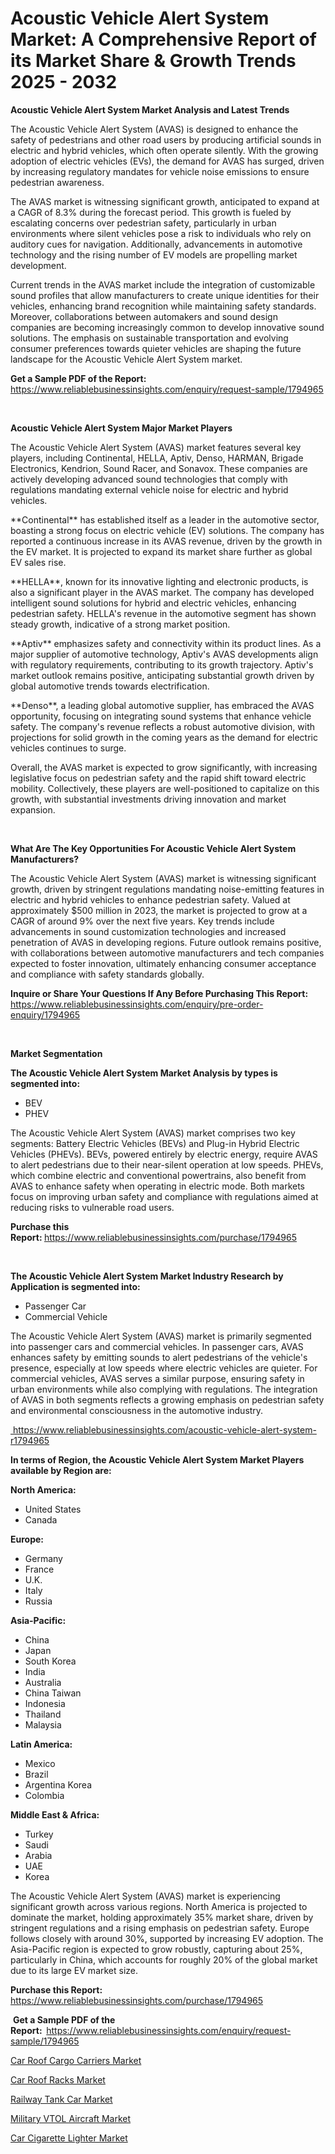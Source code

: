 <p><h1>Acoustic Vehicle Alert System Market: A Comprehensive Report of its Market Share & Growth Trends 2025 - 2032</h1></p><p><strong>Acoustic Vehicle Alert System Market Analysis and Latest Trends</strong></p>
<p><p>The Acoustic Vehicle Alert System (AVAS) is designed to enhance the safety of pedestrians and other road users by producing artificial sounds in electric and hybrid vehicles, which often operate silently. With the growing adoption of electric vehicles (EVs), the demand for AVAS has surged, driven by increasing regulatory mandates for vehicle noise emissions to ensure pedestrian awareness.</p><p>The AVAS market is witnessing significant growth, anticipated to expand at a CAGR of 8.3% during the forecast period. This growth is fueled by escalating concerns over pedestrian safety, particularly in urban environments where silent vehicles pose a risk to individuals who rely on auditory cues for navigation. Additionally, advancements in automotive technology and the rising number of EV models are propelling market development.</p><p>Current trends in the AVAS market include the integration of customizable sound profiles that allow manufacturers to create unique identities for their vehicles, enhancing brand recognition while maintaining safety standards. Moreover, collaborations between automakers and sound design companies are becoming increasingly common to develop innovative sound solutions. The emphasis on sustainable transportation and evolving consumer preferences towards quieter vehicles are shaping the future landscape for the Acoustic Vehicle Alert System market.</p></p>
<p><strong>Get a Sample PDF of the Report:&nbsp;</strong> <a href="https://www.reliablebusinessinsights.com/enquiry/request-sample/1794965?utm_campaign=113&utm_medium=2&utm_source=Github&utm_content=ia&utm_term=30032025&utm_id=acoustic-vehicle-alert-system">https://www.reliablebusinessinsights.com/enquiry/request-sample/1794965</a></p>
<p>&nbsp;</p>
<p><strong>Acoustic Vehicle Alert System Major Market Players</strong></p>
<p><p>The Acoustic Vehicle Alert System (AVAS) market features several key players, including Continental, HELLA, Aptiv, Denso, HARMAN, Brigade Electronics, Kendrion, Sound Racer, and Sonavox. These companies are actively developing advanced sound technologies that comply with regulations mandating external vehicle noise for electric and hybrid vehicles.</p><p>**Continental** has established itself as a leader in the automotive sector, boasting a strong focus on electric vehicle (EV) solutions. The company has reported a continuous increase in its AVAS revenue, driven by the growth in the EV market. It is projected to expand its market share further as global EV sales rise.</p><p>**HELLA**, known for its innovative lighting and electronic products, is also a significant player in the AVAS market. The company has developed intelligent sound solutions for hybrid and electric vehicles, enhancing pedestrian safety. HELLA's revenue in the automotive segment has shown steady growth, indicative of a strong market position.</p><p>**Aptiv** emphasizes safety and connectivity within its product lines. As a major supplier of automotive technology, Aptiv's AVAS developments align with regulatory requirements, contributing to its growth trajectory. Aptiv's market outlook remains positive, anticipating substantial growth driven by global automotive trends towards electrification.</p><p>**Denso**, a leading global automotive supplier, has embraced the AVAS opportunity, focusing on integrating sound systems that enhance vehicle safety. The company's revenue reflects a robust automotive division, with projections for solid growth in the coming years as the demand for electric vehicles continues to surge.</p><p>Overall, the AVAS market is expected to grow significantly, with increasing legislative focus on pedestrian safety and the rapid shift toward electric mobility. Collectively, these players are well-positioned to capitalize on this growth, with substantial investments driving innovation and market expansion.</p></p>
<p>&nbsp;</p>
<p><strong>What Are The Key Opportunities For Acoustic Vehicle Alert System Manufacturers?</strong></p>
<p><p>The Acoustic Vehicle Alert System (AVAS) market is witnessing significant growth, driven by stringent regulations mandating noise-emitting features in electric and hybrid vehicles to enhance pedestrian safety. Valued at approximately $500 million in 2023, the market is projected to grow at a CAGR of around 9% over the next five years. Key trends include advancements in sound customization technologies and increased penetration of AVAS in developing regions. Future outlook remains positive, with collaborations between automotive manufacturers and tech companies expected to foster innovation, ultimately enhancing consumer acceptance and compliance with safety standards globally.</p></p>
<p><strong>Inquire or Share Your Questions If Any Before Purchasing This Report:</strong> <a href="https://www.reliablebusinessinsights.com/enquiry/pre-order-enquiry/1794965?utm_campaign=113&utm_medium=2&utm_source=Github&utm_content=ia&utm_term=30032025&utm_id=acoustic-vehicle-alert-system">https://www.reliablebusinessinsights.com/enquiry/pre-order-enquiry/1794965</a></p>
<p>&nbsp;</p>
<p><strong>Market Segmentation</strong></p>
<p><strong>The Acoustic Vehicle Alert System Market Analysis by types is segmented into:</strong></p>
<p><ul><li>BEV</li><li>PHEV</li></ul></p>
<p><p>The Acoustic Vehicle Alert System (AVAS) market comprises two key segments: Battery Electric Vehicles (BEVs) and Plug-in Hybrid Electric Vehicles (PHEVs). BEVs, powered entirely by electric energy, require AVAS to alert pedestrians due to their near-silent operation at low speeds. PHEVs, which combine electric and conventional powertrains, also benefit from AVAS to enhance safety when operating in electric mode. Both markets focus on improving urban safety and compliance with regulations aimed at reducing risks to vulnerable road users.</p></p>
<p><strong>Purchase this Report:&nbsp;</strong><a href="https://www.reliablebusinessinsights.com/purchase/1794965?utm_campaign=113&utm_medium=2&utm_source=Github&utm_content=ia&utm_term=30032025&utm_id=acoustic-vehicle-alert-system">https://www.reliablebusinessinsights.com/purchase/1794965</a></p>
<p>&nbsp;</p>
<p><strong>The Acoustic Vehicle Alert System Market Industry Research by Application is segmented into:</strong></p>
<p><ul><li>Passenger Car</li><li>Commercial Vehicle</li></ul></p>
<p><p>The Acoustic Vehicle Alert System (AVAS) market is primarily segmented into passenger cars and commercial vehicles. In passenger cars, AVAS enhances safety by emitting sounds to alert pedestrians of the vehicle's presence, especially at low speeds where electric vehicles are quieter. For commercial vehicles, AVAS serves a similar purpose, ensuring safety in urban environments while also complying with regulations. The integration of AVAS in both segments reflects a growing emphasis on pedestrian safety and environmental consciousness in the automotive industry.</p></p>
<p><a href="https://www.reliablebusinessinsights.com/acoustic-vehicle-alert-system-r1794965?utm_campaign=113&utm_medium=2&utm_source=Github&utm_content=ia&utm_term=30032025&utm_id=acoustic-vehicle-alert-system">&nbsp;https://www.reliablebusinessinsights.com/acoustic-vehicle-alert-system-r1794965</a></p>
<p><strong>In terms of Region, the Acoustic Vehicle Alert System Market Players available by Region are:</strong></p>
<p>
    <p> <strong> North America: </strong>
        <ul>
            <li>United States</li>
            <li>Canada</li>
        </ul>
        </p> 
    <p> <strong> Europe: </strong>
        <ul>
            <li>Germany</li>
            <li>France</li>
            <li>U.K.</li>
            <li>Italy</li>
            <li>Russia</li>
        </ul>
        </p> 
    <p> <strong> Asia-Pacific: </strong>
        <ul>
            <li>China</li>
            <li>Japan</li>
            <li>South Korea</li>
            <li>India</li>
            <li>Australia</li>
            <li>China Taiwan</li>
            <li>Indonesia</li>
            <li>Thailand</li>
            <li>Malaysia</li>
        </ul>
        </p> 
    <p> <strong> Latin America: </strong>
        <ul>
            <li>Mexico</li>
            <li>Brazil</li>
            <li>Argentina Korea</li>
            <li>Colombia</li>
        </ul>
        </p> 
    <p> <strong> Middle East & Africa: </strong>
        <ul>
            <li>Turkey</li>
            <li>Saudi</li>
            <li>Arabia</li>
            <li>UAE</li>
            <li>Korea</li>
        </ul>
    </p>
    </p>
<p><p>The Acoustic Vehicle Alert System (AVAS) market is experiencing significant growth across various regions. North America is projected to dominate the market, holding approximately 35% market share, driven by stringent regulations and a rising emphasis on pedestrian safety. Europe follows closely with around 30%, supported by increasing EV adoption. The Asia-Pacific region is expected to grow robustly, capturing about 25%, particularly in China, which accounts for roughly 20% of the global market due to its large EV market size.</p></p>
<p><strong>Purchase this Report: </strong><a href="https://www.reliablebusinessinsights.com/purchase/1794965?utm_campaign=113&utm_medium=2&utm_source=Github&utm_content=ia&utm_term=30032025&utm_id=acoustic-vehicle-alert-system">https://www.reliablebusinessinsights.com/purchase/1794965</a></p>
<p>&nbsp;<strong>Get a Sample PDF of the Report:&nbsp;&nbsp;</strong><a href="https://www.reliablebusinessinsights.com/enquiry/request-sample/1794965?utm_campaign=113&utm_medium=2&utm_source=Github&utm_content=ia&utm_term=30032025&utm_id=acoustic-vehicle-alert-system">https://www.reliablebusinessinsights.com/enquiry/request-sample/1794965</a></p>
<p><strong></strong></p>
<p><p><a href="https://github.com/laveeasaadrh/Market-Research-Report-List-1/blob/main/car-roof-cargo-carriers-market.md?utm_campaign=113&utm_medium=2&utm_source=Github&utm_content=ia&utm_term=30032025&utm_id=acoustic-vehicle-alert-system">Car Roof Cargo Carriers Market</a></p><p><a href="https://github.com/swaftaenglem/Market-Research-Report-List-1/blob/main/car-roof-racks-market.md?utm_campaign=113&utm_medium=2&utm_source=Github&utm_content=ia&utm_term=30032025&utm_id=acoustic-vehicle-alert-system">Car Roof Racks Market</a></p><p><a href="https://github.com/ayondaylos/Market-Research-Report-List-1/blob/main/railway-tank-car-market.md?utm_campaign=113&utm_medium=2&utm_source=Github&utm_content=ia&utm_term=30032025&utm_id=acoustic-vehicle-alert-system">Railway Tank Car Market</a></p><p><a href="https://github.com/leoustolja/Market-Research-Report-List-1/blob/main/military-vtol-aircraft-market.md?utm_campaign=113&utm_medium=2&utm_source=Github&utm_content=ia&utm_term=30032025&utm_id=acoustic-vehicle-alert-system">Military VTOL Aircraft Market</a></p><p><a href="https://github.com/bichukapac/Market-Research-Report-List-1/blob/main/car-cigarette-lighter-market.md?utm_campaign=113&utm_medium=2&utm_source=Github&utm_content=ia&utm_term=30032025&utm_id=acoustic-vehicle-alert-system">Car Cigarette Lighter Market</a></p></p>